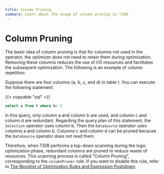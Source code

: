 ```yaml
---
title: Column Pruning
summary: Learn about the usage of column pruning in TiDB.
---
```


# Column Pruning

The basic idea of column pruning is that for columns not used in the operator, the optimizer does not need to retain them during optimization. Removing these columns reduces the use of I/O resources and facilitates the subsequent optimization. The following is an example of column repetition:

Suppose there are four columns (a, b, c, and d) in table t. You can execute the following statement:

{{< copyable "sql" >}}

```sql
select a from t where b> 5
```

In this query, only column a and column b are used, and column c and column d are redundant. Regarding the query plan of this statement, the `Selection` operator uses column b. Then the `DataSource` operator uses columns a and column b. Columns c and column d can be pruned because the `DataSource` operator does not read them.

Therefore, when TiDB performs a top-down scanning during the logic optimization phase, redundant columns are pruned to reduce waste of resources. This scanning process is called "Column Pruning", corresponding to the `columnPruner` rule. If you want to disable this rule, refer to [The Blocklist of Optimization Rules and Expression Pushdown](https://docs.pingcap.com/tidb/dev/blocklist-control-plan).
